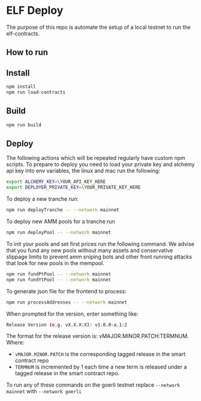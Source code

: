 # ELF Deploy

The purpose of this repo is automate the setup of a local testnet to run the elf-contracts.

## How to run

## Install

```bash
npm install
npm run load-contracts
```

## Build

```bash
npm run build
```

## Deploy

The following actions which will be repeated regularly have custom npm scripts. To prepare to deploy you need to load your private key and alchemy api key into env variables, the linux and mac run the following:


```bash
export ALCHEMY_KEY=\YOUR_API_KEY_HERE
export DEPLOYER_PRIVATE_KEY=\YOUR_PRIVATE_KEY_HERE
```

To deploy a new tranche run:

```bash
npm run deployTranche -- --network mainnet
```

To deploy new AMM pools for a tranche run

```bash
npm run deployPool -- --network mainnet
```

To init your pools and set first prices run the following command. We advise that you fund any new pools without many assets and conservative slippage limits to prevent amm sniping bots and other front running attacks that look for new pools in the mempool.

```bash
npm run fundPtPool -- --network mainnet
npm run fundYtPool -- --network mainnet
```

To generate json file for the frontend to process:

```bash
npm run processAddresses -- --network mainnet
```

When prompted for the version, enter something like:

```bash
Release Version (e.g. vX.X.X:X): v1.0.0-a.1:2
```

The format for the release version is: vMAJOR.MINOR.PATCH:TERMNUM.  Where:

- `vMAJOR.MINOR.PATCH` is the corresponding tagged release in the smart contract repo
- `TERMNUM` is incremented by 1 each time a new term is released under a tagged release in the smart contract repo. 

To run any of these commands on the goerli testnet replace `--network mainnet` with `--network goerli`
